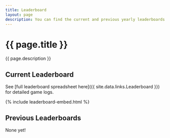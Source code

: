 ```yaml
---
title: Leaderboard
layout: page
description: You can find the current and previous yearly leaderboards here.
---
```


# {{ page.title }}

{{ page.description }}

## Current Leaderboard

See [full leaderboard spreadsheet here]({{ site.data.links.Leaderboard }}) for detailed game logs.

{% include leaderboard-embed.html %}

## Previous Leaderboards

None yet!
